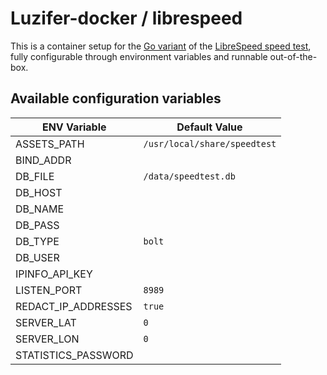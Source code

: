 # Luzifer-docker / librespeed

This is a container setup for the [Go variant](https://github.com/librespeed/speedtest-go) of the [LibreSpeed speed test](https://librespeed.org/), fully configurable through environment variables and runnable out-of-the-box.

## Available configuration variables

| ENV Variable | Default Value |
| ------------ | ------------- |
| ASSETS_PATH | `/usr/local/share/speedtest` |
| BIND_ADDR |  |
| DB_FILE | `/data/speedtest.db` |
| DB_HOST |  |
| DB_NAME |  |
| DB_PASS |  |
| DB_TYPE | `bolt` |
| DB_USER |  |
| IPINFO_API_KEY |  |
| LISTEN_PORT | `8989` |
| REDACT_IP_ADDRESSES | `true` |
| SERVER_LAT | `0` |
| SERVER_LON | `0` |
| STATISTICS_PASSWORD |  |
